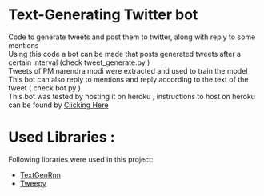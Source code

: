 # Text-Generating Twitter bot    
Code to generate tweets and post them to twitter, along with reply to some mentions    
Using this code a bot can be made that posts generated tweets after a certain interval (check tweet_generate.py )    
Tweets of PM narendra modi were extracted and used to train the model    
This bot can also reply to mentions and reply according to the text of the tweet ( check bot.py )    
This bot was tested by hosting it on heroku , instructions to host on heroku can be found by <a href="https://devcenter.heroku.com/articles/git" target="_blank">Clicking Here</a>

# Used Libraries :
Following libraries were used in this project:    
* <a href="https://github.com/minimaxir/textgenrnn" target="_blank">TextGenRnn</a>
* <a href="https://github.com/tweepy/tweepy" target="_blank">Tweepy</a>
